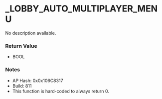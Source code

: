 # _LOBBY_AUTO_MULTIPLAYER_MENU

No description available.

### Return Value
* BOOL

### Notes
* AP Hash: 0x0x106C8317
* Build: 811
* This function is hard-coded to always return 0.

